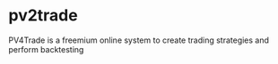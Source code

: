 pv2trade
========

PV4Trade is a freemium online system to create trading strategies and perform backtesting
